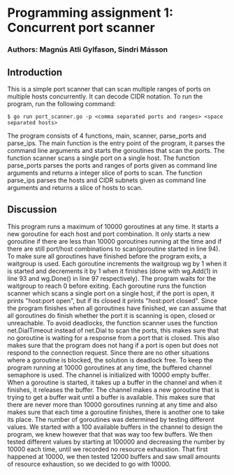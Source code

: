 # Programming assignment 1: Concurrent port scanner

### Authors: Magnús Atli Gylfason, Sindri Másson

## Introduction

This is a simple port scanner that can scan multiple ranges of ports on multiple hosts concurrently. It can decode CIDR notation.
To run the program, run the following command:

    $ go run port_scanner.go -p <comma separated ports and ranges> <space separated hosts>

The program consists of 4 functions, main, scanner, parse_ports and parse_ips. The main function is the entry point of the program, it parses the command line arguments and starts the goroutines that scan the ports. The function scanner scans a single port on a single host. The function parse_ports parses the ports and ranges of ports given as command line arguments and returns a integer slice of ports to scan. The function parse_ips parses the hosts and CIDR subnets given as command line arguments and returns a slice of hosts to scan.

## Discussion

This program runs a maximum of 10000 goroutines at any time. It starts a new goroutine for each host and port combination. It only starts a new goroutine if there are less than 10000 goroutines running at the time and if there are still port/host combinations to scan(goroutine started in line 94). To make sure all goroutines have finished before the program exits, a waitgroup is used. Each goroutine increments the waitgroup wg by 1 when it is started and decrements it by 1 when it finishes (done with wg.Add(1) in line 93 and wg.Done() in line 97 respectively). The program waits for the waitgroup to reach 0 before exiting.
Each goroutine runs the function scanner which scans a single port on a single host, if the port is open, it prints "host:port open", but if its closed it prints "host:port closed". Since the program finishes when all goroutines have finished, we can assume that all goroutines do finish whether the port it is scanning is open, closed or unreachable.
To avoid deadlocks, the function scanner uses the function net.DialTimeout instead of net.Dial to scan the ports, this makes sure that no goroutine is waiting for a response from a port that is closed. This also makes sure that the program does not hang if a port is open but does not respond to the connection request. Since there are no other situations where a goroutine is blocked, the solution is deadlock free.
To keep the program running at 10000 goroutines at any time, the buffered channel semaphore is used. The channel is initialized with 10000 empty buffer. When a goroutine is started, it takes up a buffer in the channel and when it finishes, it releases the buffer. The channel makes a new goroutine that is trying to get a buffer wait until a buffer is available. This makes sure that there are never more than 10000 goroutines running at any time and also makes sure that each time a goroutine finishes, there is another one to take its place.
The number of goroutines was determined by testing different values. We started with a 100 available buffers in the channel to design the program, we knew however that that was way too few buffers. We then tested different values by starting at 100000 and decreasing the number by 10000 each time, until we recorded no resource exhaustion. That first happened at 10000, we then tested 12000 buffers and saw small amounts of resource exhaustion, so we decided to go with 10000.
